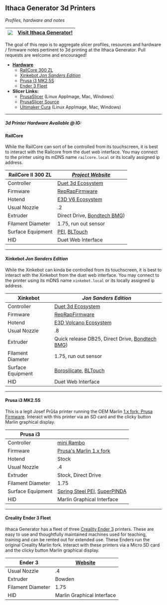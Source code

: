 ## Ithaca Generator 3d Printers

*Profiles, hardware and notes*

|[![](https://avatars.githubusercontent.com/u/3699732?s=200&v=4)](https://ithacagenerator.org/)|[**Visit Ithaca Generator!**](https://ithacagenerator.org/)|
|--|--|


The goal of this repo is to aggregate slicer profiles, resources and hardware / firmware notes pertinent to 3d printing at the Ithaca Generator.  Pull requests are welcome and encouraged!  


- [**Hardware**](#hardware) <br>
  - [RailCore 300 ZL](#railcore) <br>
  - [Xinkebot *Jon Sanders Edition*](#xinkebot) <br>
  - [Prusa i3 MK2.5S](#prusa) <br>
  - [Ender 3 Fleet](#ender) <br>
- **Slicer Links:** <br>
  - [PrusaSlicer](https://www.prusa3d.com/drivers/) (Linux AppImage, Mac, Windows) <br>
  - [PrusaSlicer Source](https://github.com/prusa3d/PrusaSlicer) <br>
  - [Ultimaker Cura](https://ultimaker.com/software/ultimaker-cura) (Linux AppImage, Mac, Windows) <br>


- - -


<h4 id="hardware"> </h4>  

##### 3d Printer Hardware Available @ IG:


<h4 id="railcore"> </h4>  


#### RailCore


While the RailCore can sort of be controlled from its  touchscreen, it is best to interact with the Railcore from the duet web interface.  You may connect to the printer using its mDNS name `railcore.local` or its locally assigned ip address.



|**RailCore II 300 ZL**|[*Project Website*](https://railcore.org/)|
|--|--|
|Controller|[Duet 3d Ecosystem](https://www.duet3d.com/)|
|Firmware|[RepRapFirmware](https://github.com/Duet3D/RepRapFirmware)|
|Hotend|[E3D V6 Ecosystem](https://e3d-online.zendesk.com/hc/en-us/articles/360017139517-V6-Drawings)|
|Usual Nozzle | .2|
|Extruder | Direct Drive, [Bondtech BMG](https://www.bondtech.se/product/bmg-extruder/))|
|Filament Diameter| 1.75, run out sensor|
|Surface Equipment|[PEI](https://reprap.org/wiki/PEI_build_surface), [BLTouch](https://all3dp.com/2/bltouch-sensors-guide/)|
|HID|Duet Web Interface|



- - -


<h4 id="xinkebot"> </h4>  


#### Xinkebot *Jon Sanders Edition*


While the Xinkebot can kinda be controlled from its  touchscreen, it is best to interact with the Xinkebot from the duet web interface.  You may connect to the printer using its mDNS name `xinkebot.local` or its locally assigned ip address.



|**Xinkebot**| *Jon Sanders Edition* |
|--|--|
|Controller|[Duet 3d Ecosystem](https://www.duet3d.com/)|
|Firmware|[RepRapFirmware](https://github.com/Duet3D/RepRapFirmware)|
|Hotend|[E3D Volcano Ecosystem](https://e3d-online.zendesk.com/hc/en-us/articles/360017243818-Volcano-Drawings)|
|Usual Nozzle | .8|
|Extruder |Quick release DB25, Direct Drive, [Bondtech BMG](https://www.bondtech.se/product/bmg-extruder/))|
|Filament Diameter| 1.75, run out sensor|
|Surface Equipment|[Borosilicate](https://reprap.org/wiki/PCB_Heatbed/Aluminium_Bed_Mount_Plate/Borosilicate_glass#Borosilicate_glass), [BLTouch](https://all3dp.com/2/bltouch-sensors-guide/)|
|HID|Duet Web Interface|



- - -


<h4 id="prusa"> </h4>  


#### Prusa i3 MK2.5S


This is a legit Josef Průša printer running the OEM Marlin [1.x fork, Prusa Firmware](https://github.com/prusa3d/Prusa-Firmware).  Interact with this printer via an SD card and the clicky button Marlin graphical display.


|**Prusa i3**|  |
|--|--|
|Controller|[mini Rambo](https://reprap.org/wiki/MiniRambo)|
|Firmware|[Prusa's Marlin 1.x fork](https://github.com/prusa3d/Prusa-Firmware)|
|Hotend|Stock|
|Usual Nozzle | .4|
|Extruder |Stock, Direct Drive|
|Filament Diameter| 1.75|
|Surface Equipment|[Spring Steel PEI](https://shop.prusa3d.com/en/accessories-mk3s-mk25s-mini/1013-mini-spring-steel-sheet-with-smooth-double-sided-pei.html), [SuperPINDA](https://shop.prusa3d.com/en/spare-parts/1396-superpinda.html)|
|HID|Marlin Graphical Interface|


- - -


<h4 id="ender"> </h4>  


#### Creality Ender 3 Fleet

Ithaca Generator has a fleet of three [Creality Ender 3](https://www.creality3dofficial.com/products/official-creality-ender-3-3d-printer) printers.  These are easy to use and thoughtfully maintained machines used for teaching, training and can be rented out for extended use.  These Enders run the original Creality Marlin fork.  Interact with these  printers via a Micro SD card and the clicky button Marlin graphical display.


|**Ender 3**| [Website](https://www.creality3dofficial.com/products/official-creality-ender-3-3d-printer) |
|--|--|
|Usual Nozzle | .4|
|Extruder |Bowden|
|Filament Diameter| 1.75|
|HID|Marlin Graphical Interface|
